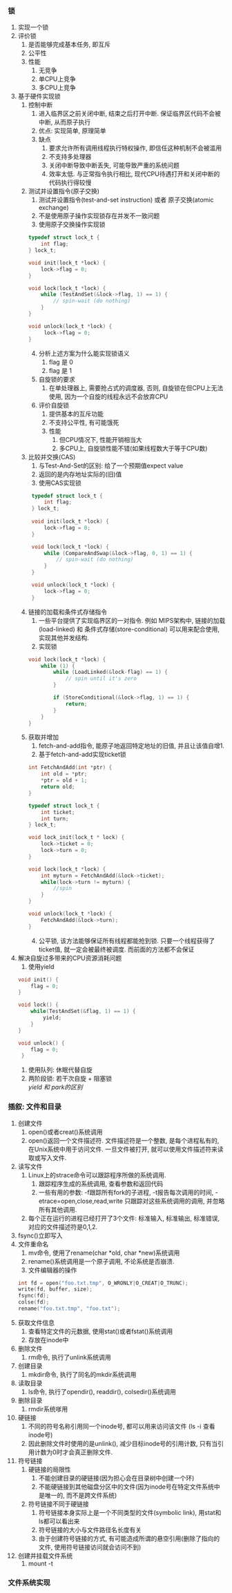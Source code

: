 ### 锁
1. 实现一个锁
2. 评价锁
   1. 是否能够完成基本任务, 即互斥
   2. 公平性
   3. 性能
      1. 无竞争
      2. 单CPU上竞争
      3. 多CPU上竞争
3. 基于硬件实现锁
   1. 控制中断
      1. 进入临界区之前关闭中断, 结束之后打开中断. 保证临界区代码不会被中断, 从而原子执行
      2. 优点: 实现简单, 原理简单
      3. 缺点
         1. 要求允许所有调用线程执行特权操作, 即信任这种机制不会被滥用
         2. 不支持多处理器
         3. 关闭中断导致中断丢失, 可能导致严重的系统问题
         4. 效率太低. 与正常指令执行相比, 现代CPU待遇打开和关闭中断的代码执行得较慢
   2. 测试并设置指令(原子交换)
      1. 测试并设置指令(test-and-set instruction) 或者 原子交换(atomic exchange)
      2. 不是使用原子操作实现锁存在并发不一致问题
      3. 使用原子交换操作实现锁
      ```C
      typedef struct lock_t {
          int flag;
      } lock_t;

      void init(lock_t *lock) {
          lock->flag = 0;
      }

      void lock(lock_t *lock) {
          while (TestAndSet(&lock->flag, 1) == 1) {
              // spin-wait (do nothing)
          }
      }

      void unlock(lock_t *lock) {
           lock->flag = 0;
      }
      ```
      4. 分析上述方案为什么能实现锁语义
         1. flag 是 0
         2. flag 是 1
      5. 自旋锁的要求
         1. 在单处理器上, 需要抢占式的调度器, 否则, 自旋锁在但CPU上无法使用, 因为一个自旋的线程永远不会放弃CPU
      6. 评价自旋锁
         1. 提供基本的互斥功能
         2. 不支持公平性, 有可能饿死
         3. 性能
            1. 但CPU情况下, 性能开销相当大
            2. 多CPU上, 自旋锁性能不错(如果线程数大于等于CPU数)
   3. 比较并交换(CAS)
      1. 与Test-And-Set的区别: 给了一个预期值expect value
      2. 返回的是内存地址实际的(旧)值
      3. 使用CAS实现锁
      ```C
       typedef struct lock_t {
           int flag;
       } lock_t;
       
       void init(lock_t *lock) {
           lock->flag = 0;
       }

       void lock(lock_t *lock) {
           while (CompareAndSwap(&lock->flag, 0, 1) == 1) {
               // spin-wait (do nothing)
           }
       }

       void unlock(lock_t *lock) {
           lock->flag = 0;
       }
      ```
   4. 链接的加载和条件式存储指令
      1. 一些平台提供了实现临界区的一对指令. 例如 MIPS架构中, 链接的加载(load-linked) 和 条件式存储(store-conditional) 可以用来配合使用, 实现其他并发结构.
      2. 实现锁
      ```C
      void lock(lock_t *lock) {
          while (1) {
              while (LoadLinked(&lock-flag) == 1) {
                  // spin until it's zero
              }

              if (StoreConditional(&lock->flag, 1) == 1) {
                  return;
              }
          }
      }
      ```
    5. 获取并增加
       1. fetch-and-add指令, 能原子地返回特定地址的旧值, 并且让该值自增1.
       2. 基于fetch-and-add实现ticket锁
       ```C
       int FetchAndAdd(int *ptr) {
           int old = *ptr;
           *ptr = old + 1;
           return old;
       }

       typedef struct lock_t {
           int ticket;
           int turn;
       } lock_t;

       void lock_init(lock_t * lock) {
           lock->ticket = 0;
           lock->turn = 0;
       }

       void lock(lock_t *lock) {
           int myturn = FetchAndAdd(&lock->ticket);
           while(lock->turn != myturn) {
               //spin
           }
       }

       void unlock(lock_t *lock) {
           FetchAndAdd(&lock->turn);
       }
       ```
       4. 公平锁, 该方法能够保证所有线程都能抢到锁. 只要一个线程获得了ticket值, 就一定会被最终被调度. 而前面的方法都不会保证
4. 解决自旋过多带来的CPU资源消耗问题
   1. 使用yield
   ```C
   void init() {
       flag = 0;
   }

   void lock() {
       while(TestAndSet(&flag, 1) == 1) {
           yield;
       }
   }

   void unlock() {
       flag = 0;
    }
   ``` 
   1. 使用队列: 休眠代替自旋
   2. 两阶段锁: 若干次自旋 + 阻塞锁 \
   *yield 和 park的区别*


### 插叙: 文件和目录
1. 创建文件
   1. open()或者creat()系统调用
   2. open()返回一个文件描述符. 文件描述符是一个整数, 是每个进程私有的, 在Unix系统中用于访问文件. 一旦文件被打开, 就可以使用文件描述符来读取或写入文件.
2. 读写文件
   1. Linux上的strace命令可以跟踪程序所做的系统调用.
      1. 跟踪程序生成的系统调用, 查看参数和返回代码
      2. 一些有用的参数: -f跟踪所有fork的子进程, -t报告每次调用的时间, -etrace=open,close,read,write 只跟踪对这些系统调用的调用, 并忽略所有其他调用.
   2. 每个正在运行的进程已经打开了3个文件: 标准输入, 标准输出, 标准错误, 对应的文件描述符是0,1,2.
3. fsync()立即写入
4. 文件重命名
   1. mv命令, 使用了rename(char *old, char *new)系统调用
   2. rename()系统调用是一个原子调用, 不论系统是否崩溃.
   3. 文件编辑器的操作
   ```C
   int fd = open("foo.txt.tmp", O_WRONLY|O_CREAT|O_TRUNC);
   write(fd, buffer, size);
   fsync(fd);
   colse(fd);
   rename("foo.txt.tmp", "foo.txt");
   ```
5. 获取文件信息
   1. 查看特定文件的元数据, 使用stat()或者fstat()系统调用
   2. 存放在inode中
6. 删除文件
   1. rm命令, 执行了unlink系统调用
7. 创建目录
   1. mkdir命令, 执行了同名的mkdir系统调用
8. 读取目录
   1. ls命令, 执行了opendir(), readdir(), colsedir()系统调用
9. 删除目录
   1.  rmdir系统嗲用
10. 硬链接
    1. 不同的符号名称引用同一个inode号, 都可以用来访问该文件 (ls -i 查看inode号)
    2. 因此删除文件时使用的是unlink(), 减少目标inode号的引用计数, 只有当引用计数为0时才会真正删除文件.
11. 符号链接
    1. 硬链接的局限性
       1. 不能创建目录的硬链接(因为担心会在目录树中创建一个环)
       2. 不能硬链接到其他磁盘分区中的文件(因为inode号在特定文件系统中是唯一的, 而不是跨文件系统)
    2. 符号链接不同于硬链接
       1. 符号链接本身实际上是一个不同类型的文件(symbolic link), 用stat和ls都可以看出来
       2. 符号链接的大小与文件路径名长度有关
       3. 由于创建符号链接的方式, 有可能造成所谓的悬空引用(删除了指向的文件, 使用符号链接访问就会访问不到)
12. 创建并挂载文件系统
    1. mount -t


### 文件系统实现
